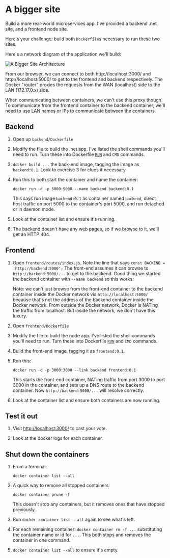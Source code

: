 A bigger site
=============

Build a more real-world microservices app.  I've provided a backend .net site, and a frontend node site.

Here's your challenge: build both `Dockerfile`s necessary to run these two sites.

Here's a network diagram of the application we'll build:

![A Bigger Site Architecture](architecture.png)

From our browser, we can connect to both http://localhost:3000/ and http://localhost:5000/ to get to the frontend and backend respectively.  The Docker "router" proxies the requests from the WAN (localhost) side to the LAN (172.17.0.x) side.

When communicating between containers, we can't use this proxy though.  To communicate from the frontend container to the backend container, we'll need to use LAN names or IPs to communicate between the containers.


Backend
-------

1. Open up `backend/Dockerfile`

2. Modify the file to build the .net app.  I've listed the shell commands you'll need to run.  Turn these into Dockerfile [`RUN`](https://docs.docker.com/engine/reference/builder/#run) and `CMD` commands.

3. `docker build ...` the back-end image, tagging the image as `backend:0.1`.  Look to exercise 3 for clues if necessary.

4. Run this to both start the container and name the container:

   ```
   docker run -d -p 5000:5000 --name backend backend:0.1
   ```

   This says run image `backend:0.1` as container named `backend`, direct host traffic on port 5000 to the container's port 5000, and run detached or in daemon mode.

5. Look at the container list and ensure it's running.

6. The backend doesn't have any web pages, so if we browse to it, we'll get an HTTP 404.


Frontend
--------

1. Open `frontend/routes/index.js`.  Note the line that says `const BACKEND = 'http://backend:5000';`  The front-end assumes it can browse to `http://backend:5000/...` to get to the backend.  Good thing we started the backend container with `--name backend` so this works.

   Note: we can't just browse from the front-end container to the backend container inside the Docker network via `http://localhost:5000/` because that's not the address of the backend container inside the Docker network.  From outside the Docker network, Docker is NATing the traffic from localhost.  But inside the network, we don't have this luxury.

2. Open `frontend/Dockerfile`

3. Modify the file to build the node app.  I've listed the shell commands you'll need to run.  Turn these into Dockerfile [`RUN`](https://docs.docker.com/engine/reference/builder/#run) and `CMD` commands.

4. Build the front-end image, tagging it as `frontend:0.1`.

5. Run this:

   ```
   docker run -d -p 3000:3000 --link backend frontend:0.1
   ```

   This starts the front-end container, NATing traffic from port 3000 to port 3000 in the container, and sets up a DNS route to the backend container.  Now `http://backend:5000/...` will resolve correctly.

6. Look at the container list and ensure both containers are now running.


Test it out
-----------

1. Visit [http://localhost:3000/](http://localhost:3000/) to cast your vote.

2. Look at the docker logs for each container.


Shut down the containers
------------------------

1. From a terminal:

   ```
   docker container list --all
   ```

2. A quick way to remove all stopped containers:

   ```
   docker container prune -f
   ```

   This doesn't stop any containers, but it removes ones that have stopped previously.

3. Run `docker container list --all` again to see what's left.

4. For each remaining container: `docker container rm -f ...` substituting the container name or id for `...`.  This both stops and removes the container in one command.

5. `docker container list --all` to ensure it's empty.

